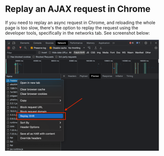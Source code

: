 # Replay an AJAX request in Chrome

If you need to replay an async request in Chrome, and reloading the whole page is too slow, there's the option
to replay the request using the developer tools, specifically in the networks tab. See screenshot below:


![Replay xhr option in chrome](../img/replay-xhr.png)
